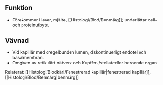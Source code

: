 
## Funktion
- Förekommer i lever, mjälte, [[Histologi/Blod/Benmärg]]; underlättar cell- och proteinutbyte.  

## Vävnad
- Vid kapillär med oregelbunden lumen, diskontinuerligt endotel och basalmembran.  
- Omgiven av retikulärt nätverk och Kupffer-/stellatceller beroende organ.

Relaterat: [[Histologi/Blodkärl/Fenestrerad kapillär|fenestrerad kapillär]], [[Histologi/Blod/Benmärg|benmärg]]
